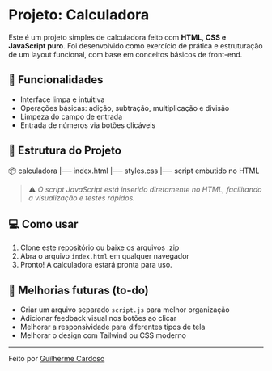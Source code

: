 # Projeto: Calculadora

Este é um projeto simples de calculadora feito com **HTML, CSS e JavaScript puro**. Foi desenvolvido como exercício de prática e estruturação de um layout funcional, com base em conceitos básicos de front-end.

## 🧮 Funcionalidades

- Interface limpa e intuitiva
- Operações básicas: adição, subtração, multiplicação e divisão
- Limpeza do campo de entrada
- Entrada de números via botões clicáveis

## 📁 Estrutura do Projeto

📦 calculadora
|── index.html
|── styles.css
|── script embutido no HTML


> ⚠️ *O script JavaScript está inserido diretamente no HTML, facilitando a visualização e testes rápidos.*

## 💻 Como usar

1. Clone este repositório ou baixe os arquivos .zip
2. Abra o arquivo `index.html` em qualquer navegador
3. Pronto! A calculadora estará pronta para uso.

## 📌 Melhorias futuras (to-do)

- Criar um arquivo separado `script.js` para melhor organização
- Adicionar feedback visual nos botões ao clicar
- Melhorar a responsividade para diferentes tipos de tela
- Melhorar o design com Tailwind ou CSS moderno

---

Feito por [Guilherme Cardoso](https://github.com/Guisc89)  
